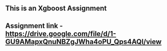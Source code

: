 ## This is an Xgboost Assignment 
## Assignment link - https://drive.google.com/file/d/1-GU9AMapxQnuNBZgJWha4oPU_Qps4AQl/view
